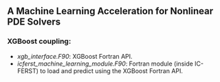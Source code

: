 ## A Machine Learning Acceleration for Nonlinear PDE Solvers

### XGBoost coupling:

- *xgb_interface.F90*: XGBoost Fortran API.
- *icferst_machine_learning_module.F90*: Fortran module (inside IC-FERST) to load and predict using the XGBoost Fortran API.




